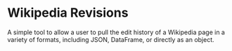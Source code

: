 # Wikipedia Revisions

A simple tool to allow a user to pull the edit history of a Wikipedia page in a variety of formats, including JSON, DataFrame, or directly as an object.